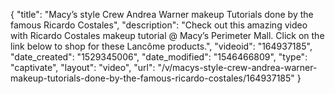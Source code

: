 {
    "title": "Macy’s style Crew Andrea Warner makeup Tutorials done by the famous Ricardo Costales",
    "description": "Check out this amazing video with Ricardo Costales makeup tutorial @ Macy’s Perimeter Mall.  Click on the link below to shop for these  Lancôme products.",
    "videoid": "164937185",
    "date_created": "1529345006",
    "date_modified": "1546466809",
    "type": "captivate",
    "layout": "video",
    "url": "\/v\/macys-style-crew-andrea-warner-makeup-tutorials-done-by-the-famous-ricardo-costales\/164937185"
}